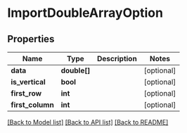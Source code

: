 # ImportDoubleArrayOption

## Properties
Name | Type | Description | Notes
------------ | ------------- | ------------- | -------------
**data** | **double[]** |  | [optional] 
**is_vertical** | **bool** |  | [optional] 
**first_row** | **int** |  | [optional] 
**first_column** | **int** |  | [optional] 

[[Back to Model list]](../README.md#documentation-for-models) [[Back to API list]](../README.md#documentation-for-api-endpoints) [[Back to README]](../README.md)


